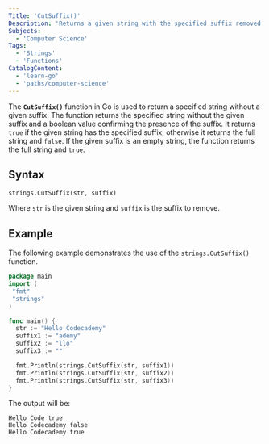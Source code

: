```yaml
---
Title: 'CutSuffix()'
Description: 'Returns a given string with the specified suffix removed and a boolean value confirming if the suffix was present.'
Subjects:
  - 'Computer Science'
Tags:
  - 'Strings'
  - 'Functions'
CatalogContent:
  - 'learn-go'
  - 'paths/computer-science'
---
```


The **`CutSuffix()`** function in Go is used to return a specified string without a given suffix. The function returns the specified string without the given suffix and a boolean value confirming the presence of the suffix. It returns `true` if the given string has the specified suffix, otherwise it returns the full string and `false`. If the given suffix is an empty string, the function returns the full string and `true`.

## Syntax

```pseudo
strings.CutSuffix(str, suffix)
```

Where `str` is the given string and `suffix` is the suffix to remove.

## Example

The following example demonstrates the use of the `strings.CutSuffix()` function.

```go
package main
import (
 "fmt"
 "strings"
)

func main() {
  str := "Hello Codecademy"
  suffix1 := "ademy"
  suffix2 := "llo"
  suffix3 := ""

  fmt.Println(strings.CutSuffix(str, suffix1))
  fmt.Println(strings.CutSuffix(str, suffix2))
  fmt.Println(strings.CutSuffix(str, suffix3))
}
```

The output will be:

```shell
Hello Code true
Hello Codecademy false
Hello Codecademy true
```
